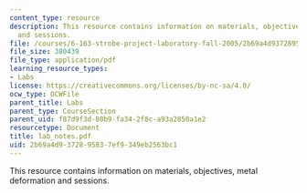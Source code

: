 ```yaml
---
content_type: resource
description: This resource contains information on materials, objectives, metal deformation
  and sessions.
file: /courses/6-163-strobe-project-laboratory-fall-2005/2b69a4d9372895837ef9349eb2563bc1_lab_notes.pdf
file_size: 380439
file_type: application/pdf
learning_resource_types:
- Labs
license: https://creativecommons.org/licenses/by-nc-sa/4.0/
ocw_type: OCWFile
parent_title: Labs
parent_type: CourseSection
parent_uid: f87d9f3d-80b9-fa34-2f8c-a93a2850a1e2
resourcetype: Document
title: lab_notes.pdf
uid: 2b69a4d9-3728-9583-7ef9-349eb2563bc1
---
```

This resource contains information on materials, objectives, metal deformation and sessions.